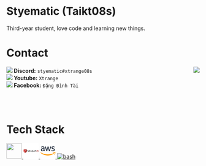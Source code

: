 <p float="left">
    <h1> Styematic (Taikt08s) </h1>
    Third-year student, love code and learning new things.
</p>

<p float="left">
  <h1>Contact</h1>
     <img src="./tenor.gif" align="right"  height=200 width="auto">
  <p float="left">
    <b><img src="https://assets-global.website-files.com/6257adef93867e50d84d30e2/636e0a6a49cf127bf92de1e2_icon_clyde_blurple_RGB.png" width="20"> Discord:</b> <code>styematic#xtrange08s</code> <br>
    <b><img src="https://cdn-icons-png.flaticon.com/256/1384/1384060.png" width="20"> Youtube:</b> <code>Xtrange</code> <br>
    <b><img src="https://upload.wikimedia.org/wikipedia/commons/b/b9/2023_Facebook_icon.svg" width="20"> Facebook:</b> <code>Đặng Đình Tài</code> <br>
    <br> <br> <br>
  </p>
</p>

<p float="left">
<!--   <img src="./tenor.gif" align="right"> -->
  <h1> Tech Stack </h1>
  <p float="left">
   <a href="https://angular.io" target="_blank" rel="noreferrer">
    <img src="https://upload.wikimedia.org/wikipedia/commons/thumb/9/9c/IntelliJ_IDEA_Icon.svg/1024px-IntelliJ_IDEA_Icon.svg.png" width="40" height="40"/>
  </a>
  <a href="https://angular.io" target="_blank" rel="noreferrer">
    <img src="https://raw.githubusercontent.com/devicons/devicon/master/icons/angularjs/angularjs-original-wordmark.svg" alt="angularjs" width="40" height="40"/>
  </a>
  <a href="https://aws.amazon.com" target="_blank" rel="noreferrer">
    <img src="https://raw.githubusercontent.com/devicons/devicon/master/icons/amazonwebservices/amazonwebservices-original-wordmark.svg" alt="aws" width="40" height="40"/>
  </a>
  <a href="https://www.gnu.org/software/bash/" target="_blank" rel="noreferrer">
    <img src="https://www.vectorlogo.zone/logos/gnu_bash/gnu_bash-icon.svg" alt="bash" width="40" height="40"/>
  </a>
  </p>
</p>
